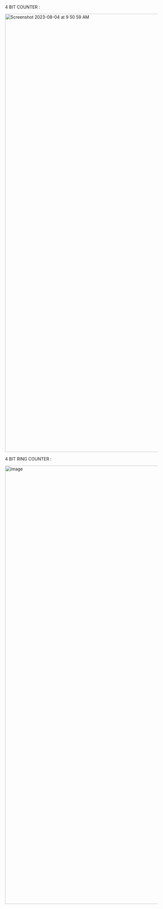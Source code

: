4 BIT COUNTER :

<img width="1440" alt="Screenshot 2023-08-04 at 9 50 59 AM" src="https://github.com/pandey-priya/verilog-codes/assets/118142904/4670ecf7-c626-45d1-a8b6-7ab44e424ea7">

4 BIT RING COUNTER :

<img width="1440" alt="image" src="https://github.com/pandey-priya/verilog-codes/assets/118142904/962204d1-d1d1-4766-9fe6-248656d02d74">
